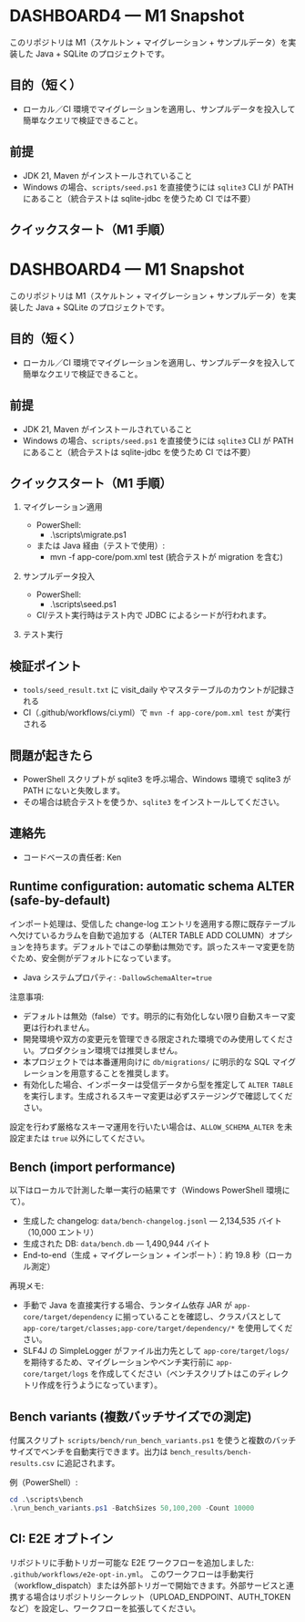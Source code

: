 # DASHBOARD4 — M1 Snapshot

このリポジトリは M1（スケルトン + マイグレーション + サンプルデータ）を実装した Java + SQLite のプロジェクトです。

## 目的（短く）
- ローカル／CI 環境でマイグレーションを適用し、サンプルデータを投入して簡単なクエリで検証できること。

## 前提
- JDK 21, Maven がインストールされていること
- Windows の場合、`scripts/seed.ps1` を直接使うには `sqlite3` CLI が PATH にあること（統合テストは sqlite-jdbc を使うため CI では不要）

## クイックスタート（M1 手順）
# DASHBOARD4 — M1 Snapshot

このリポジトリは M1（スケルトン + マイグレーション + サンプルデータ）を実装した Java + SQLite のプロジェクトです。

## 目的（短く）
- ローカル／CI 環境でマイグレーションを適用し、サンプルデータを投入して簡単なクエリで検証できること。

## 前提
- JDK 21, Maven がインストールされていること
- Windows の場合、`scripts/seed.ps1` を直接使うには `sqlite3` CLI が PATH にあること（統合テストは sqlite-jdbc を使うため CI では不要）

## クイックスタート（M1 手順）
1. マイグレーション適用
   - PowerShell:
     - .\scripts\migrate.ps1
   - または Java 経由（テストで使用）:
     - mvn -f app-core/pom.xml test (統合テストが migration を含む)

2. サンプルデータ投入
   - PowerShell:
     - .\scripts\seed.ps1
   - CI/テスト実行時はテスト内で JDBC によるシードが行われます。

3. テスト実行

## 検証ポイント
- `tools/seed_result.txt` に visit_daily やマスタテーブルのカウントが記録される
- CI（.github/workflows/ci.yml）で `mvn -f app-core/pom.xml test` が実行される

## 問題が起きたら
- PowerShell スクリプトが sqlite3 を呼ぶ場合、Windows 環境で sqlite3 が PATH にないと失敗します。
- その場合は統合テストを使うか、`sqlite3` をインストールしてください。

## 連絡先
- コードベースの責任者: Ken

## Runtime configuration: automatic schema ALTER (safe-by-default)

インポート処理は、受信した change-log エントリを適用する際に既存テーブルへ欠けているカラムを自動で追加する（ALTER TABLE ADD COLUMN）オプションを持ちます。デフォルトではこの挙動は無効です。誤ったスキーマ変更を防ぐため、安全側がデフォルトになっています。
- Java システムプロパティ: `-DallowSchemaAlter=true`

注意事項:

- デフォルトは無効（false）です。明示的に有効化しない限り自動スキーマ変更は行われません。
- 開発環境や双方の変更元を管理できる限定された環境でのみ使用してください。プロダクション環境では推奨しません。
- 本プロジェクトでは本番運用向けに `db/migrations/` に明示的な SQL マイグレーションを用意することを推奨します。
- 有効化した場合、インポーターは受信データから型を推定して `ALTER TABLE` を実行します。生成されるスキーマ変更は必ずステージングで確認してください。

設定を行わず厳格なスキーマ運用を行いたい場合は、`ALLOW_SCHEMA_ALTER` を未設定または `true` 以外にしてください。

## Bench (import performance)

以下はローカルで計測した単一実行の結果です（Windows PowerShell 環境にて）。

- 生成した changelog: `data/bench-changelog.jsonl` — 2,134,535 バイト（10,000 エントリ）
- 生成された DB: `data/bench.db` — 1,490,944 バイト
- End-to-end（生成 + マイグレーション + インポート）：約 19.8 秒（ローカル測定）

再現メモ:

- 手動で Java を直接実行する場合、ランタイム依存 JAR が `app-core/target/dependency` に揃っていることを確認し、クラスパスとして `app-core/target/classes;app-core/target/dependency/*` を使用してください。
- SLF4J の SimpleLogger がファイル出力先として `app-core/target/logs/` を期待するため、マイグレーションやベンチ実行前に `app-core/target/logs` を作成してください（ベンチスクリプトはこのディレクトリ作成を行うようになっています）。

## Bench variants (複数バッチサイズでの測定)

付属スクリプト `scripts/bench/run_bench_variants.ps1` を使うと複数のバッチサイズでベンチを自動実行できます。出力は `bench_results/bench-results.csv` に追記されます。

例（PowerShell）:

```powershell
cd .\scripts\bench
.\run_bench_variants.ps1 -BatchSizes 50,100,200 -Count 10000
```

## CI: E2E オプトイン

リポジトリに手動トリガー可能な E2E ワークフローを追加しました: `.github/workflows/e2e-opt-in.yml`。
このワークフローは手動実行（workflow_dispatch）または外部トリガーで開始できます。外部サービスと連携する場合はリポジトリシークレット（UPLOAD_ENDPOINT、AUTH_TOKEN など）を設定し、ワークフローを拡張してください。


